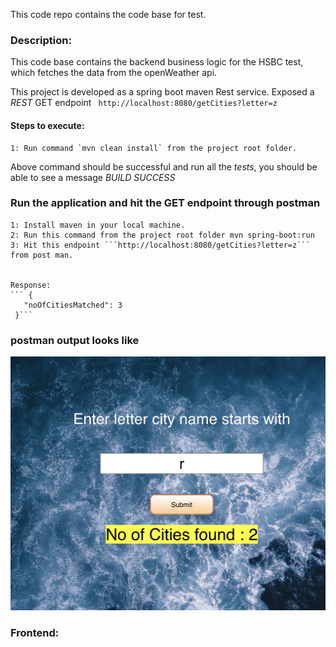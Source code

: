 This code repo contains the code base for test.

### Description:
 This code base contains the backend business logic for the HSBC test, which fetches the data from the openWeather api.

This project is developed as a spring boot maven Rest service. Exposed a *REST* GET endpoint ` http://localhost:8080/getCities?letter=z`

#### Steps to execute:

    1: Run command `mvn clean install` from the project root folder.
Above command should be successful and run all the *tests*, you should be able to see a message *BUILD SUCCESS*

### Run the application and hit the GET endpoint through postman

    1: Install maven in your local machine.
    2: Run this command from the project root folder mvn spring-boot:run
    3: Hit this endpoint ```http://localhost:8080/getCities?letter=z``` from post man.


    Response:
    ``` {
       "noOfCitiesMatched": 3
     }```


### postman output looks like 
![alt text](https://github.com/karri-sek/hsbcFrontEnd/blob/master/src/images/result.png?raw=true)
### Frontend:
    

